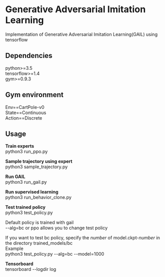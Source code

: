 # Generative Adversarial Imitation Learning  
Implementation of Generative Adversarial Imitation Learning(GAIL) using tensorflow  

## Dependencies
python>=3.5  
tensorflow>=1.4   
gym>=0.9.3  

## Gym environment

Env==CartPole-v0  
State==Continuous  
Action==Discrete  

## Usage

**Train experts**    
python3 run_ppo.py   

**Sample trajectory using expert**  
python3 sample_trajectory.py

**Run GAIL**  
python3 run_gail.py  

**Run supervised learning**  
python3 run_behavior_clone.py 

**Test trained policy**  
python3 test_policy.py  

Default policy is trained with gail  
--alg=bc or ppo allows you to change test policy  

If you want to test bc policy, specify the _number_ of model.ckpt-_number_ in the directory trained_models/bc  
Example  
python3 test_policy.py --alg=bc --model=1000

**Tensorboard**  
tensorboard --logdir log
